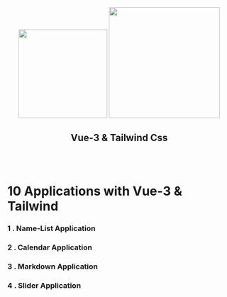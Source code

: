 <div align="center">
<img src="https://v3.vuejs.org/logo.png" width='200px'></img>
<img src="https://tailwindcss.com/_next/static/media/tailwindcss-mark.ce301590451472adad5301c69f9054af.svg" width='250px'></img>
<h2> Vue-3 & Tailwind Css</h2>
<br>
<br>
</div>
<h1> 10 Applications with Vue-3 & Tailwind </h1>
<h3>1 . Name-List Application</h>
<h3>2 . Calendar Application </h>
<h3>3 . Markdown Application</h>
<h3>4 . Slider Application</h>
